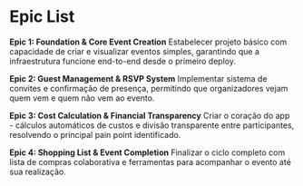 # Epic List

**Epic 1: Foundation & Core Event Creation**
Estabelecer projeto básico com capacidade de criar e visualizar eventos simples, garantindo que a infraestrutura funcione end-to-end desde o primeiro deploy.

**Epic 2: Guest Management & RSVP System**
Implementar sistema de convites e confirmação de presença, permitindo que organizadores vejam quem vem e quem não vem ao evento.

**Epic 3: Cost Calculation & Financial Transparency**
Criar o coração do app - cálculos automáticos de custos e divisão transparente entre participantes, resolvendo o principal pain point identificado.

**Epic 4: Shopping List & Event Completion**
Finalizar o ciclo completo com lista de compras colaborativa e ferramentas para acompanhar o evento até sua realização.
